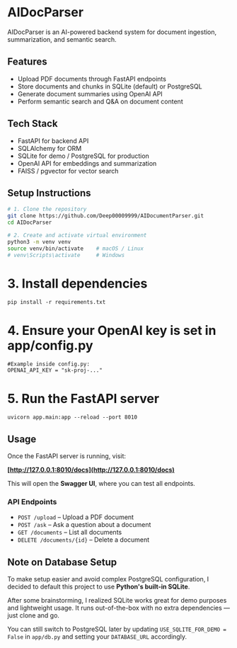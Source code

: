 # AIDocParser

AIDocParser is an AI-powered backend system for document ingestion, summarization, and semantic search.

## Features
- Upload PDF documents through FastAPI endpoints
- Store documents and chunks in SQLite (default) or PostgreSQL
- Generate document summaries using OpenAI API
- Perform semantic search and Q&A on document content

## Tech Stack
- FastAPI for backend API
- SQLAlchemy for ORM
- SQLite for demo / PostgreSQL for production
- OpenAI API for embeddings and summarization
- FAISS / pgvector for vector search

## Setup Instructions

```bash
# 1. Clone the repository
git clone https://github.com/Deep00009999/AIDocumentParser.git
cd AIDocParser

# 2. Create and activate virtual environment
python3 -m venv venv
source venv/bin/activate    # macOS / Linux
# venv\Scripts\activate     # Windows
```

# 3. Install dependencies
```pip install -r requirements.txt```

# 4. Ensure your OpenAI key is set in app/config.py
  ```
  #Example inside config.py:
  OPENAI_API_KEY = "sk-proj-..."
  ```

# 5. Run the FastAPI server
```uvicorn app.main:app --reload --port 8010```

## Usage

Once the FastAPI server is running, visit:

**[http://127.0.0.1:8010/docs](http://127.0.0.1:8010/docs)**

This will open the **Swagger UI**, where you can test all endpoints.

### API Endpoints
- `POST /upload` – Upload a PDF document
- `POST /ask` – Ask a question about a document
- `GET /documents` – List all documents
- `DELETE /documents/{id}` – Delete a document

## Note on Database Setup

To make setup easier and avoid complex PostgreSQL configuration, I decided to default this project to use **Python's built-in SQLite**. 

After some brainstorming, I realized SQLite works great for demo purposes and lightweight usage. It runs out-of-the-box with no extra dependencies — just clone and go.

You can still switch to PostgreSQL later by updating `USE_SQLITE_FOR_DEMO = False` in `app/db.py` and setting your `DATABASE_URL` accordingly.


